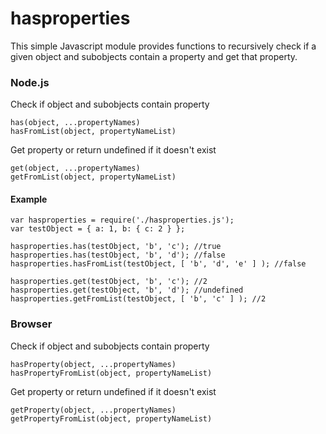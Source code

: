 hasproperties
=============

This simple Javascript module provides functions to recursively check if a given object and subobjects contain a property and get that property.


### Node.js
Check if object and subobjects contain property

	has(object, ...propertyNames)
	hasFromList(object, propertyNameList)

Get property or return undefined if it doesn't exist

	get(object, ...propertyNames)
	getFromList(object, propertyNameList)

#### Example

	var hasproperties = require('./hasproperties.js');
	var testObject = { a: 1, b: { c: 2 } };
	
	hasproperties.has(testObject, 'b', 'c'); //true
	hasproperties.has(testObject, 'b', 'd'); //false
	hasproperties.hasFromList(testObject, [ 'b', 'd', 'e' ] ); //false

	hasproperties.get(testObject, 'b', 'c'); //2
	hasproperties.get(testObject, 'b', 'd'); //undefined
	hasproperties.getFromList(testObject, [ 'b', 'c' ] ); //2


### Browser
Check if object and subobjects contain property

	hasProperty(object, ...propertyNames)
	hasPropertyFromList(object, propertyNameList)

Get property or return undefined if it doesn't exist

	getProperty(object, ...propertyNames)
	getPropertyFromList(object, propertyNameList)